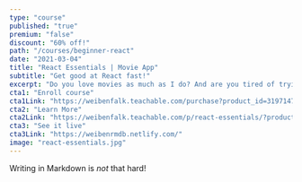 ```yaml
---
type: "course"
published: "true"
premium: "false"
discount: "60% off!"
path: "/courses/beginner-react"
date: "2021-03-04"
title: "React Essentials | Movie App"
subtitle: "Get good at React fast!"
excerpt: "Do you love movies as much as I do? And are you tired of trying to find a tutorial that will teach you what you need to know about React? Do you like quick learning and straight down to the point? Then this is the course for you!Guaranteed no \"foo\" and \"bar\" ... and no \"to-do-list\" app ;)"
cta1: "Enroll course"
cta1Link: "https://weibenfalk.teachable.com/purchase?product_id=3197147"
cta2: "Learn More"
cta2Link: "https://weibenfalk.teachable.com/p/react-essentials/?product_id=2463005"
cta3: "See it live"
cta3Link: "https://weibenrmdb.netlify.com/"
image: "react-essentials.jpg"
---
```

Writing in Markdown is _not_ that hard!

